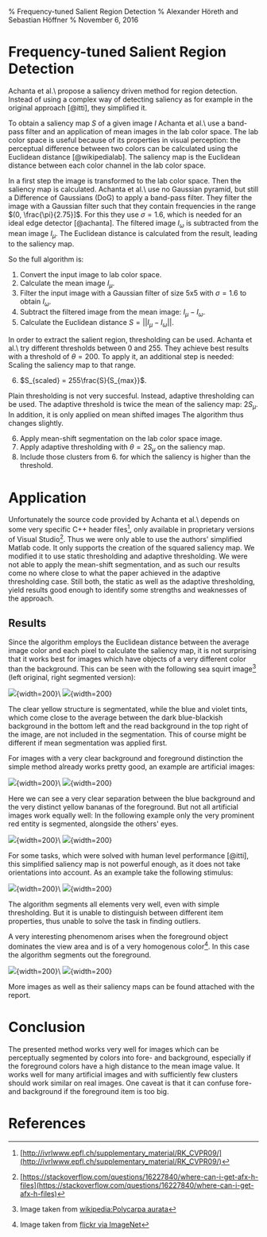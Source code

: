 % Frequency-tuned Salient Region Detection
% Alexander Höreth and Sebastian Höffner
% November 6, 2016

# Frequency-tuned Salient Region Detection

Achanta et al.\ propose a saliency driven method for region detection. Instead of using a complex way of detecting saliency as for example in the original approach [@itti], they simplified it.

To obtain a saliency map $S$ of a given image $I$ Achanta et al.\ use a band-pass filter and an application of mean images in the lab color space. The lab color space is useful because of its properties in visual perception: the perceptual difference between two colors can be calculated using the Euclidean distance [@wikipedialab]. The saliency map is the Euclidean distance between each color channel in the lab color space.

In a first step the image is transformed to the lab color space. Then the saliency map is calculated. Achanta et al.\ use no Gaussian pyramid, but still a Difference of Gaussians (DoG) to apply a band-pass filter. They filter the image with a Gaussian filter such that they contain frequencies in the range $(0, \frac{\pi}{2.75}]$. For this they use $\sigma = 1.6$, which is needed for an ideal edge detector [@achanta]. The filtered image $I_{\omega}$ is subtracted from the mean image $I_{\mu}$. The Euclidean distance is calculated from the result, leading to the saliency map.

So the full algorithm is:

1. Convert the input image to lab color space.
2. Calculate the mean image $I_{\mu}$.
3. Filter the input image with a Gaussian filter of size 5x5 with $\sigma = 1.6$ to obtain $I_{\omega}$.
4. Subtract the filtered image from the mean image: $I_{\mu}-I_{\omega}$.
5. Calculate the Euclidean distance $S = ||I_{\mu}-I_{\omega}||$.

In order to extract the salient region, thresholding can be used. Achanta et al.\ try different thresholds between 0 and 255. They achieve best results with a threshold of $\theta = 200$. To apply it, an additional step is needed: Scaling the saliency map to that range.

6. $S_{scaled} = 255\frac{S}{S_{max}}$.

Plain thresholding is not very succesful. Instead, adaptive thresholding can be used. The adaptive threshold is twice the mean of the saliency map: $2S_{\mu}$. In addition, it is only applied on mean shifted images The algorithm thus changes slightly.

6. Apply mean-shift segmentation on the lab color space image.
7. Apply adaptive thresholding with $\theta = 2S_{\mu}$ on the saliency map.
8. Include those clusters from 6. for which the saliency is higher than the threshold.

# Application

Unfortunately the source code provided by Achanta et al.\ depends on some very specific C++ header files[^c++], only available in proprietary versions of Visual Studio[^sto]. Thus we were only able to use the authors' simplified Matlab code. It only supports the creation of the squared saliency map. We modified it to use static thresholding and adaptive thresholding. We were not able to apply the mean-shift segmentation, and as such our results come no where close to what the paper achieved in the adaptive thresholding case. Still both, the static as well as the adaptive thresholding, yield results good enough to identify some strengths and weaknesses of the approach.

[^c++]: [http://ivrlwww.epfl.ch/supplementary_material/RK_CVPR09/](http://ivrlwww.epfl.ch/supplementary_material/RK_CVPR09/)
[^sto]: [https://stackoverflow.com/questions/16227840/where-can-i-get-afx-h-files](https://stackoverflow.com/questions/16227840/where-can-i-get-afx-h-files)

## Results

Since the algorithm employs the Euclidean distance between the average image color and each pixel to calculate the saliency map, it is not surprising that it works best for images which have objects of a very different color than the background. This can be seen with the following sea squirt image[^seasquirt] (left original, right segmented version):

[^seasquirt]: Image taken from [wikipedia:Polycarpa aurata](https://en.wikipedia.org/wiki/Polycarpa_aurata)

![](report-images/Polycarpa_Nick_Hobgood.jpg){width=200}\ ![](report-images/thresh_Polycarpa_Nick_Hobgood.jpg){width=200}

The clear yellow structure is segmentated, while the blue and violet tints, which come close to the average between the dark blue-blackish background in the bottom left and the read background in the top right of the image, are not included in the segmentation. This of course might be different if mean segmentation was applied first.

For images with a very clear background and foreground distinction the simple method already works pretty good, an example are artificial images:

![](report-images/a_comm_0088.jpg){width=200}\ ![](report-images/thresh_a_comm_0088.jpg){width=200}

Here we can see a very clear separation between the blue background and the very distinct yellow bananas of the foreground.
But not all artificial images work equally well: In the following example only the very prominent red entity is segmented, alongside the others' eyes.

![](report-images/a_comm_0225.jpg){width=200}\ ![](report-images/thresh_a_comm_0225.jpg){width=200}

For some tasks, which were solved with human level performance [@itti], this simplified saliency map is not powerful enough, as it does not take orientations into account. As an example take the following stimulus:

![](report-images/vst-04.jpg){width=200}\ ![](report-images/thresh_vst-04.jpg){width=200}

The algorithm segments all elements very well, even with simple thresholding. But it is unable to distinguish between different item properties, thus unable to solve the task in finding outliers.

A very interesting phenomenom arises when the foreground object dominates the view area and is of a very homogenous color[^flower]. In this case the algorithm segments out the foreground.

[^flower]: Image taken from [flickr via ImageNet](https://farm4.static.flickr.com/3220/3555690726_4d876d7195.jpg)

![](report-images/3555690726_4d876d7195.jpg){width=200}\ ![](report-images/thresh_3555690726_4d876d7195.jpg){width=200}

More images as well as their saliency maps can be found attached with the report.

# Conclusion

The presented method works very well for images which can be perceptually segmented by colors into fore- and background, especially if the foreground colors have a high distance to the mean image value. It works well for many artificial images and with sufficiently few clusters should work similar on real images. One caveat is that it can confuse fore- and background if the foreground item is too big.

# References

